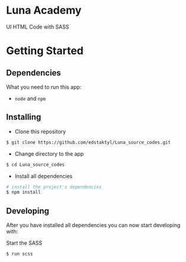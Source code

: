 # Luna Academy

UI HTML Code with SASS


# Getting Started

## Dependencies

What you need to run this app:

- `node` and `npm`

## Installing

- Clone this repository

```bash
$ git clone https://github.com/edstaktyl/Luna_source_codes.git
```

- Change directory to the app

```bash
$ cd Luna_source_codes
```

- Install all dependencies

```bash
# install the project's dependencies
$ npm install
```

## Developing

After you have installed all dependencies you can now start developing with:

Start the SASS

```bash
$ run scss
```
